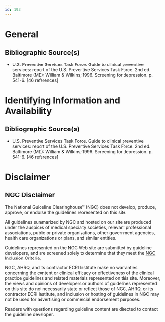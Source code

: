 ```yaml
---
id: 193
---
```


# General

## Bibliographic Source(s)

- U.S. Preventive Services Task Force. Guide to clinical preventive services: report of the U.S. Preventive Services Task Force. 2nd ed. Baltimore (MD): William & Wilkins; 1996. Screening for depression. p. 541-6. [46 references]

# Identifying Information and Availability

## Bibliographic Source(s)

- U.S. Preventive Services Task Force. Guide to clinical preventive services: report of the U.S. Preventive Services Task Force. 2nd ed. Baltimore (MD): William & Wilkins; 1996. Screening for depression. p. 541-6. [46 references]

# Disclaimer

## NGC Disclaimer

The National Guideline Clearinghouse™ (NGC) does not develop, produce, approve, or endorse the guidelines represented on this site.

All guidelines summarized by NGC and hosted on our site are produced under the auspices of medical specialty societies, relevant professional associations, public or private organizations, other government agencies, health care organizations or plans, and similar entities.

Guidelines represented on the NGC Web site are submitted by guideline developers, and are screened solely to determine that they meet the [NGC Inclusion Criteria](/help-and-about/summaries/inclusion-criteria).

NGC, AHRQ, and its contractor ECRI Institute make no warranties concerning the content or clinical efficacy or effectiveness of the clinical practice guidelines and related materials represented on this site. Moreover, the views and opinions of developers or authors of guidelines represented on this site do not necessarily state or reflect those of NGC, AHRQ, or its contractor ECRI Institute, and inclusion or hosting of guidelines in NGC may not be used for advertising or commercial endorsement purposes.

Readers with questions regarding guideline content are directed to contact the guideline developer.

